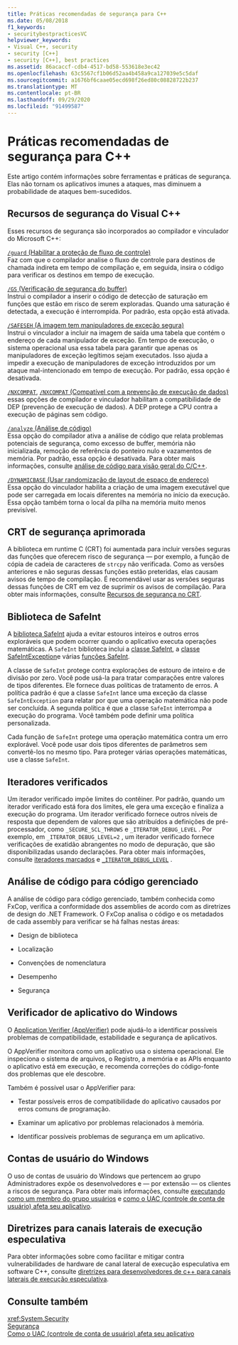 ```yaml
---
title: Práticas recomendadas de segurança para C++
ms.date: 05/08/2018
f1_keywords:
- securitybestpracticesVC
helpviewer_keywords:
- Visual C++, security
- security [C++]
- security [C++], best practices
ms.assetid: 86acaccf-cdb4-4517-bd58-553618e3ec42
ms.openlocfilehash: 63c5567cf1b06d52aa4b458a9ca127039e5c5daf
ms.sourcegitcommit: a1676bf6caae05ecd698f26ed80c08828722b237
ms.translationtype: MT
ms.contentlocale: pt-BR
ms.lasthandoff: 09/29/2020
ms.locfileid: "91499587"
---
```

# <a name="security-best-practices-for-c"></a>Práticas recomendadas de segurança para C++

Este artigo contém informações sobre ferramentas e práticas de segurança. Elas não tornam os aplicativos imunes a ataques, mas diminuem a probabilidade de ataques bem-sucedidos.

## <a name="visual-c-security-features"></a>Recursos de segurança do Visual C++

Esses recursos de segurança são incorporados ao compilador e vinculador do Microsoft C++:

[`/guard` (Habilitar a proteção de fluxo de controle)](../build/reference/guard-enable-control-flow-guard.md)<br/>
Faz com que o compilador analise o fluxo de controle para destinos de chamada indireta em tempo de compilação e, em seguida, insira o código para verificar os destinos em tempo de execução.

[`/GS` (Verificação de segurança do buffer)](../build/reference/gs-buffer-security-check.md)<br/>
Instrui o compilador a inserir o código de detecção de saturação em funções que estão em risco de serem exploradas. Quando uma saturação é detectada, a execução é interrompida. Por padrão, esta opção está ativada.

[`/SAFESEH` (A imagem tem manipuladores de exceção segura)](../build/reference/safeseh-image-has-safe-exception-handlers.md)<br/>
Instrui o vinculador a incluir na imagem de saída uma tabela que contém o endereço de cada manipulador de exceção. Em tempo de execução, o sistema operacional usa essa tabela para garantir que apenas os manipuladores de exceção legítimos sejam executados. Isso ajuda a impedir a execução de manipuladores de exceção introduzidos por um ataque mal-intencionado em tempo de execução. Por padrão, essa opção é desativada.

[`/NXCOMPAT`](../build/reference/nxcompat.md), [ `/NXCOMPAT` (Compatível com a prevenção de execução de dados)](../build/reference/nxcompat-compatible-with-data-execution-prevention.md) essas opções de compilador e vinculador habilitam a compatibilidade de DEP (prevenção de execução de dados). A DEP protege a CPU contra a execução de páginas sem código.

[`/analyze` (Análise de código)](../build/reference/analyze-code-analysis.md)<br/>
Essa opção do compilador ativa a análise de código que relata problemas potenciais de segurança, como excesso de buffer, memória não inicializada, remoção de referência do ponteiro nulo e vazamentos de memória. Por padrão, essa opção é desativada. Para obter mais informações, consulte [análise de código para visão geral do C/C++](../code-quality/code-analysis-for-c-cpp-overview.md).

[`/DYNAMICBASE` (Usar randomização de layout de espaço de endereço)](../build/reference/dynamicbase-use-address-space-layout-randomization.md)<br/>
Essa opção do vinculador habilita a criação de uma imagem executável que pode ser carregada em locais diferentes na memória no início da execução. Essa opção também torna o local da pilha na memória muito menos previsível.

## <a name="security-enhanced-crt"></a>CRT de segurança aprimorada

A biblioteca em runtime C (CRT) foi aumentada para incluir versões seguras das funções que oferecem risco de segurança — por exemplo, a função de cópia de cadeia de caracteres de `strcpy` não verificada. Como as versões anteriores e não seguras dessas funções estão preteridas, elas causam avisos de tempo de compilação. É recomendável usar as versões seguras dessas funções de CRT em vez de suprimir os avisos de compilação. Para obter mais informações, consulte [Recursos de segurança no CRT](../c-runtime-library/security-features-in-the-crt.md).

## <a name="safeint-library"></a>Biblioteca de SafeInt

A [biblioteca SafeInt](../safeint/safeint-library.md) ajuda a evitar estouros inteiros e outros erros exploráveis que podem ocorrer quando o aplicativo executa operações matemáticas. A `SafeInt` biblioteca inclui a [classe SafeInt](../safeint/safeint-class.md), a [classe SafeIntException](../safeint/safeintexception-class.md)e várias [funções SafeInt](../safeint/safeint-functions.md).

A classe de `SafeInt` protege contra explorações de estouro de inteiro e de divisão por zero. Você pode usá-la para tratar comparações entre valores de tipos diferentes. Ele fornece duas políticas de tratamento de erros. A política padrão é que a classe `SafeInt` lance uma exceção da classe `SafeIntException` para relatar por que uma operação matemática não pode ser concluída. A segunda política é que a classe `SafeInt` interrompa a execução do programa. Você também pode definir uma política personalizada.

Cada função de `SafeInt` protege uma operação matemática contra um erro explorável. Você pode usar dois tipos diferentes de parâmetros sem convertê-los no mesmo tipo. Para proteger várias operações matemáticas, use a classe `SafeInt`.

## <a name="checked-iterators"></a>Iteradores verificados

Um iterador verificado impõe limites do contêiner. Por padrão, quando um iterador verificado está fora dos limites, ele gera uma exceção e finaliza a execução do programa. Um iterador verificado fornece outros níveis de resposta que dependem de valores que são atribuídos a definições de pré-processador, como `_SECURE_SCL_THROWS` e `_ITERATOR_DEBUG_LEVEL` . Por exemplo, em `_ITERATOR_DEBUG_LEVEL=2` , um iterador verificado fornece verificações de exatidão abrangentes no modo de depuração, que são disponibilizadas usando declarações. Para obter mais informações, consulte [iteradores marcados](../standard-library/checked-iterators.md) e [`_ITERATOR_DEBUG_LEVEL`](../standard-library/iterator-debug-level.md) .

## <a name="code-analysis-for-managed-code"></a>Análise de código para código gerenciado

A análise de código para código gerenciado, também conhecida como FxCop, verifica a conformidade dos assemblies de acordo com as diretrizes de design do .NET Framework. O FxCop analisa o código e os metadados de cada assembly para verificar se há falhas nestas áreas:

- Design de biblioteca

- Localização

- Convenções de nomenclatura

- Desempenho

- Segurança

## <a name="windows-application-verifier"></a>Verificador de aplicativo do Windows

O [Application Verifier (AppVerifier)](/windows-hardware/drivers/debugger/enable-application-verifier) pode ajudá-lo a identificar possíveis problemas de compatibilidade, estabilidade e segurança de aplicativos.

O AppVerifier monitora como um aplicativo usa o sistema operacional. Ele inspeciona o sistema de arquivos, o Registro, a memória e as APIs enquanto o aplicativo está em execução, e recomenda correções do código-fonte dos problemas que ele descobre.

Também é possível usar o AppVerifier para:

- Testar possíveis erros de compatibilidade do aplicativo causados por erros comuns de programação.

- Examinar um aplicativo por problemas relacionados à memória.

- Identificar possíveis problemas de segurança em um aplicativo.

## <a name="windows-user-accounts"></a>Contas de usuário do Windows

O uso de contas de usuário do Windows que pertencem ao grupo Administradores expõe os desenvolvedores e — por extensão — os clientes a riscos de segurança. Para obter mais informações, consulte [executando como um membro do grupo usuários](running-as-a-member-of-the-users-group.md) e [como o UAC (controle de conta de usuário) afeta seu aplicativo](how-user-account-control-uac-affects-your-application.md).

## <a name="guidance-for-speculative-execution-side-channels"></a>Diretrizes para canais laterais de execução especulativa

Para obter informações sobre como facilitar e mitigar contra vulnerabilidades de hardware de canal lateral de execução especulativa em software C++, consulte [diretrizes para desenvolvedores de c++ para canais laterais de execução especulativa](developer-guidance-speculative-execution.md).

## <a name="see-also"></a>Consulte também

<xref:System.Security> <br/>
[Segurança](/dotnet/standard/security/index)<br/>
[Como o UAC (controle de conta de usuário) afeta seu aplicativo](how-user-account-control-uac-affects-your-application.md)
